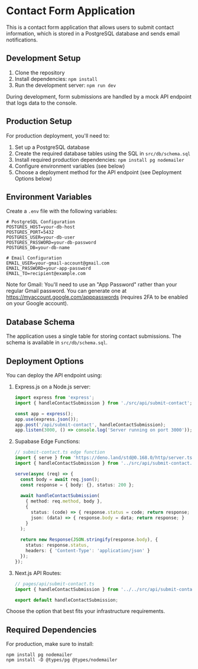 
# Contact Form Application

This is a contact form application that allows users to submit contact information, which is stored in a PostgreSQL database and sends email notifications.

## Development Setup

1. Clone the repository
2. Install dependencies: `npm install`
3. Run the development server: `npm run dev`

During development, form submissions are handled by a mock API endpoint that logs data to the console.

## Production Setup

For production deployment, you'll need to:

1. Set up a PostgreSQL database
2. Create the required database tables using the SQL in `src/db/schema.sql`
3. Install required production dependencies: `npm install pg nodemailer`
4. Configure environment variables (see below)
5. Choose a deployment method for the API endpoint (see Deployment Options below)

## Environment Variables

Create a `.env` file with the following variables:

```
# PostgreSQL Configuration
POSTGRES_HOST=your-db-host
POSTGRES_PORT=5432
POSTGRES_USER=your-db-user
POSTGRES_PASSWORD=your-db-password
POSTGRES_DB=your-db-name

# Email Configuration
EMAIL_USER=your-gmail-account@gmail.com
EMAIL_PASSWORD=your-app-password
EMAIL_TO=recipient@example.com
```

Note for Gmail: You'll need to use an "App Password" rather than your regular Gmail password. You can generate one at https://myaccount.google.com/apppasswords (requires 2FA to be enabled on your Google account).

## Database Schema

The application uses a single table for storing contact submissions. The schema is available in `src/db/schema.sql`.

## Deployment Options

You can deploy the API endpoint using:

1. Express.js on a Node.js server:
   ```javascript
   import express from 'express';
   import { handleContactSubmission } from './src/api/submit-contact';

   const app = express();
   app.use(express.json());
   app.post('/api/submit-contact', handleContactSubmission);
   app.listen(3000, () => console.log('Server running on port 3000'));
   ```

2. Supabase Edge Functions:
   ```typescript
   // submit-contact.ts edge function
   import { serve } from 'https://deno.land/std@0.168.0/http/server.ts';
   import { handleContactSubmission } from '../src/api/submit-contact.ts';

   serve(async (req) => {
     const body = await req.json();
     const response = { body: {}, status: 200 };
     
     await handleContactSubmission(
       { method: req.method, body },
       { 
         status: (code) => { response.status = code; return response; },
         json: (data) => { response.body = data; return response; }
       }
     );
     
     return new Response(JSON.stringify(response.body), {
       status: response.status,
       headers: { 'Content-Type': 'application/json' }
     });
   });
   ```

3. Next.js API Routes:
   ```typescript
   // pages/api/submit-contact.ts
   import { handleContactSubmission } from '../../src/api/submit-contact';

   export default handleContactSubmission;
   ```

Choose the option that best fits your infrastructure requirements.

## Required Dependencies

For production, make sure to install:
```
npm install pg nodemailer
npm install -D @types/pg @types/nodemailer
```
